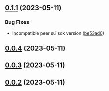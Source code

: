 

## [0.1.1](https://github.com/turbos-finance/turbos-clmm-sdk/compare/0.0.4...0.1.1) (2023-05-11)


### Bug Fixes

* incompatible peer sui sdk version ([be53ad0](https://github.com/turbos-finance/turbos-clmm-sdk/commit/be53ad07aa5b5fc83c39aafa8dbef869e930834e))



## [0.0.4](https://github.com/turbos-finance/turbos-clmm-sdk/compare/0.0.3...0.0.4) (2023-05-11)

## [0.0.3](https://github.com/turbos-finance/turbos-clmm-sdk/compare/0.0.2...0.0.3) (2023-05-11)

## [0.0.2](https://github.com/turbos-finance/turbos-clmm-sdk/compare/0.0.0...0.0.2) (2023-05-11)